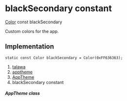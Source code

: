 
<div>

# blackSecondary constant

</div>


[Color](https://api.flutter.dev/flutter/painting/Color-class.html) const
blackSecondary



Custom colors for the app.



## Implementation

``` language-dart
static const Color blackSecondary = Color(0xFF636363);
```







1.  [talawa](../../index.md)
2.  [apptheme](../../apptheme/)
3.  [AppTheme](../../apptheme/AppTheme-class.md)
4.  blackSecondary constant

##### AppTheme class







